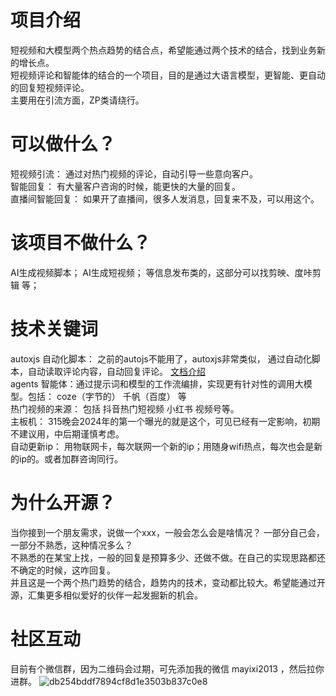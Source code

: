 # 项目介绍
短视频和大模型两个热点趋势的结合点，希望能通过两个技术的结合，找到业务新的增长点。<br/>
短视频评论和智能体的结合的一个项目，目的是通过大语言模型，更智能、更自动的回复短视频评论。<br/>
主要用在引流方面，ZP类请绕行。

# 可以做什么？
短视频引流： 通过对热门视频的评论，自动引导一些意向客户。<br/>
智能回复： 有大量客户咨询的时候，能更快的大量的回复。<br/>
直播间智能回复： 如果开了直播间，很多人发消息，回复来不及，可以用这个。

# 该项目不做什么？
AI生成视频脚本； AI生成短视频； 等信息发布类的，这部分可以找剪映、度咔剪辑 等；

# 技术关键词
autoxjs 自动化脚本： 之前的autojs不能用了，autoxjs非常类似， 通过自动化脚本，自动读取评论内容，自动回复评论。 <a href="http://doc.autoxjs.com/#/" target="_blank">文档介绍</a> <br/>
agents 智能体：通过提示词和模型的工作流编排，实现更有针对性的调用大模型。包括： coze（字节的） 千帆（百度） 等<br/>
热门视频的来源： 包括 抖音热门短视频  小红书 视频号等。<br/>
主板机： 315晚会2024年的第一个曝光的就是这个，可见已经有一定影响，初期不建议用，中后期谨慎考虑。<br/>
自动更新ip： 用物联网卡，每次联网一个新的ip；用随身wifi热点，每次也会是新的ip的。或者加群咨询同行。

# 为什么开源？
当你接到一个朋友需求，说做一个xxx，一般会怎么会是啥情况？ 一部分自己会，一部分不熟悉，这种情况多么？<br/>
不熟悉的在某宝上找，一般的回复是预算多少、还做不做。在自己的实现思路都还不确定的时候，这咋回复。<br/>
并且这是一个两个热门趋势的结合，趋势内的技术，变动都比较大。希望能通过开源，汇集更多相似爱好的伙伴一起发掘新的机会。

# 社区互动
目前有个微信群，因为二维码会过期，可先添加我的微信 mayixi2013 ，然后拉你进群。
![db254bddf7894cf8d1e3503b837c0e8](https://github.com/yuer01/shortVideoCommentAndAgents/assets/7564469/6f2d1177-f328-41bf-9cff-dfa8349a2c41)
